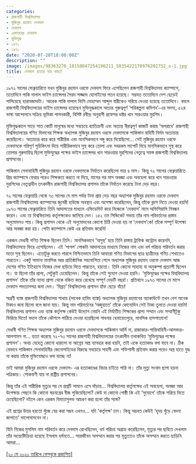 ```yaml
---
categories:
- রাজশাহী বিশ্ববিদ্যালয়
- মুজিবুর রহমান দেবদাস
- দেবদাস
- একাত্তরের দেবদাস
- মুক্তিযুদ্ধ
- ১৯৭১
- ১৯৭১
date: "2020-07-28T18:00:00Z"
description: ""
image: /images/98363270_10158047254196211_5035422178976202752_o-1.jpg
title: দেবদাস হত্যার দায় কার?
---
```

১৯৭২ সালের ফেব্রুয়ারিতে যখন মুজিবুর রহমান ওরফে দেবদাস ফিরে এসেছিলেন রাজশাহী বিশ্ববিদ্যালয় ক্যাম্পাসে, ততোদিনে পাকি দালাল ভাইস চ্যান্সেলর সৈয়দ সাজ্জাদ হোসাইনের পতন হয়েছে। সম্ভবত ততোদিনে দেশ ছেড়েই পালিয়েছে হারামজাদাটা। আরেক পাকি দালাল ভিসি মোহাম্মদ আব্দুল বারীকেও সরিয়ে দেওয়া হয়েছে ততোদিনে। বদলে রাজশাহী বিশ্ববিদ্যালয়ের ভাইস চ্যান্সেলর হয়েছেন মুক্তিযুদ্ধকালে অত্যন্ত গুরুত্বপূর্ণ ‘পরিকল্পনা কমিশন’-এর সদস্য, ৫২র ভাষা আন্দোলনে সক্রিয় ভূমিকা পালনকারী, বিশিষ্ট রবীন্দ্র অনুরাগী প্রফেসর ডক্টর খান সারওয়ার মুরশিদ।  
  
মুক্তিযুদ্ধকালে সাড়ে সাত কোটি মানুষের মধ্যে সবচেয়ে ব্যাতিক্রমী এবং অত্যন্ত বীরত্বপূর্ণ কাজটি করার ‘অপরাধে’ রাজশাহী বিশ্ববিদ্যালয়ের গণিত বিভাগের শিক্ষক অধ্যাপক মুজিবুর রহমান ওরফে দেবদাসকে পাকিস্তান বাহিনী নির্মম অত্যাচার করেছিলো। অত্যাচার করে করে শারীরিক এবং মানসিকভাবে পঙ্গু করে দিয়েছিলো... সেই মুজিবুর রহমান ওরফে দেবদাসকে পরিপূর্ণ সুচিকিৎসা দিয়ে শারীরিকভাবে সুস্থ করে তোলা এবং সবরকম সাপোর্ট দিয়ে মানসিকভাবে সুস্থ করে তোলার গুরুদায়িত্ব ছিলো মুক্তিযুদ্ধের পক্ষের ভাইস চ্যান্সেলর খান সারওয়ার মুরশিদের নেতৃত্বে সমস্ত রাজশাহী বিশ্ববিদ্যালয় প্রশাসনের।  
  
পাকিস্তান সেনাবাহিনী মুজিবুর রহমান ওরফে দেবদাসকে নির্যাতন করেছিলো মাত্র ৪ মাস। কিন্তু ৭২ সালের ফেব্রুয়ারিতে প্রিয় ক্যাম্পাসে ফেরার পরেও শিক্ষকতা করতে না দিয়ে, মাসের পর মাস অবজ্ঞা এবং অবহেলা করে খান সারওয়ার মুরশিদের নেতৃত্বাধীন তৎকালীন রাজশাহী বিশ্ববিদ্যালয় প্রশাসন তাঁকে নির্যাতন করেছে টানা দেড় বছর।  
  
৭২ সালের ফেব্রুয়ারি থেকে ৭৩ সালের মে মাস পর্যন্ত টানা প্রায় দেড় বছর অধ্যাপক মুজিবুর রহমান ওরফে দেবদাস রাজশাহী বিশ্ববিদ্যালয় ক্যাম্পাসের জুবেরী হাউজে অবস্থান এবং অপেক্ষা করেছিলেন, কিন্তু তাঁকে ক্লাশ নিতে দেওয়া হয়নি! ১৯৭৩ সালের ফেব্রুয়ারিতে তিনি আদালতের মাধ্যমে এফিডেভিট করে নিজেকে ‘দেবদাস’ নামে অফিসিয়ালি নিবন্ধন করেন। এবং তা বিশ্ববিদ্যালয় কর্তৃপক্ষকেও জানিয়ে দেন। ১৫২ তম সিন্ডিকেট সভায় তাঁর নাম পরিবর্তনের প্রস্তাব অনুমোদনও পায়। কিন্তু প্রশাসন থেকে এই অনুমোদনের কোনো চিঠি দেওয়া হয় না ‘দেবদাস’কে! তাঁকে সম্পূর্ণ উপেক্ষা আর অবজ্ঞা করা হয়। গোটা ক্যাম্পাসে কেউ এর প্রতিবাদ করেনি!  
  
একজন মেধাবী গণিত শিক্ষক ছিলেন তিনি। মানসিকভাবে ’অসুস্থ’ হয়ে তিনি রাস্তায় ট্রাফিক কন্ট্রোল করেননি, বিশ্ববিদ্যালয়ে ফিরে এসেছিলেন। এই ‘পাগল’ লোকটা আদালতের মাধ্যমে নিজের নাম এবং ধর্ম পরিচয় পরিবর্তন করার মতো সুস্থ ছিলেন। এতোটুকু করতে পারলে নিশ্চিতভাবে তিনি আবারো গণিত বিভাগের ছাত্র ছাত্রীদের গণিত শেখাতেও পারতেন। একটু সামান্য মানসিক আর প্রাতিষ্ঠানিক সহযোগিতা পেলে অধ্যাপক মুজিবুর রহমান ওরফে দেবদাস আজ দেশের গণিত ইতিহাসে নিজের মেধা ছড়িয়ে দিতে পারতেন, হয়তো। তিনি কোনো সাহায্য বা অনুকম্পা প্রত্যাশী ছিলেন না। যা ছিলো তাঁর প্রাপ্য, সেটুকুই চেয়েছিলেন। কিন্তু তাঁকে সেই সুযোগ দেওয়া হয়নি। ‘মুক্তিযুদ্ধের পক্ষের বিশ্ববিদ্যালয় প্রশাসন’ তাঁকে তাঁর ন্যায্য প্রাপ্য থেকে বঞ্চিত করে রেখেছে সম্পূর্ণ দেড়টি বছর!। প্রতিবাদে ১৯৭৩ সালের মে মাসে দেবদাস পদত্যাগপত্র জমা দেন। ‘বিব্রত’ বিশ্ববিদ্যালয় প্রশাসন হাঁফ ছেড়ে বাঁচে!  
  
অগ্রণী ব্যাঙ্ক রাজশাহী বিশ্ববিদ্যালয় শাখায় (সাবেক হাবিব ব্যাঙ্ক) অধ্যাপক মুজিবুর রহমানের অ্যাকাউন্টে তখন বেশ অনেক টাকাও জমা ছিলো বলে জানা যায়। কিন্তু নাম পরিবর্তনের ‘অজুহাতে’ তাঁকে কোনোদিন সেই টাকা তুলতে দেওয়া হয়নি! বিশ্ববিদ্যালয় প্রশাসন এবং ব্যাঙ্ক কর্তৃপক্ষ কেউই উদ্যোগ নেয়নি এই নির্যাতীত শিক্ষকের প্রাপ্য সম্মান এবং সম্মানীটুকু ফিরিয়ে দিতে! বদলে তাঁকে কৌশলে পাঠিয়ে দেওয়া হয়েছিলো পাবনার হেমায়েতপুরে, মানসিক হাসপাতালে!  
  
মেধাবী গণিত শিক্ষক অধ্যাপক মুজিবুর রহমান ওরফে দেবদাসকে পাকিস্তান আর্মি না, রাজাকার-শান্তিবাহিনী-আলবদর-আলশামস না... হত্যা করেছে ৭২-৭৩ সালের রাজশাহী বিশ্ববিদ্যালয়ের তৎকালীন তথাকথিত ‘মুক্তিযুদ্ধের পক্ষের প্রশাসন’। অথচ যেহেতু কোনো ধারালো বা আগ্নেয় অস্ত্র ব্যাবহার করা হয়নি, তাই একে হত্যাকাণ্ড বলা যাবে না। ঠিক যেভাবে পাকিস্তান সেনাবাহিনীর জেনোসাইডের বিরুদ্ধে সবচেয়ে সাহসী এবং শক্তিশালী প্রতিবাদ করার পরেও অস্ত্র হাতে যুদ্ধ না করায় তাঁকে মুক্তিযোদ্ধাও বলা যাচ্ছে না!  
  
তাই আমরা মুজিবুর রহমান ওরফে দেবদাস- এর হত্যাকাণ্ডের বিচার চাইতে পারি না। তাঁর মৃত্যু সংবাদ ছাপা হয়না পত্রিকায়। শোকবাণী যায় না রাষ্ট্রীয় প্রশাসনের।  
  
কিন্তু তাঁর এই শারীরিক মৃত্যুর পর যে প্রশ্নটি সামনে এসে দাঁড়ায়... বিশ্ববিদ্যালয় কর্তৃপক্ষের এই অবহেলা, অবজ্ঞা আর উপেক্ষার পেছনে কি কোনো ষড়যন্ত্রের বীজ লুকিয়েছিলো? কেউ বা কোনো গোষ্ঠী কি এই ‘সুযোগে’ তাঁকে সরিয়ে দিতে চেয়েছিলো? নইলে কেন এরকম বিমাতাসুলভ আচরণ করা হলো তাঁর সঙ্গে?  
  
এই প্রশ্নের উত্তর হয়তো খুঁজে বের করা সম্ভব এখনও... যদি ’কর্তৃপক্ষ’ চান। কিন্তু সম্ভবত কেউই ‘হৃদয় খুঁড়ে বেদনা জাগাতে’ ভালোবাসবেন না।  
  
যিনি নিজের মুসলিম নাম পরিবর্তন করে দেবদাস রেখেছিলেন, ধর্ম পরিচয় অগ্রাহ্য করেছিলেন, মৃত্যুর পর ছবিতে দেখলাম তাঁর অন্ত্যেষ্টিক্রিয়া হয়েছে ইসলাম ধর্মমতে... সারাজীবন অসম্মান করার পর মৃত্যুতেও তাঁকে অসম্মান করতে ছাড়িনি আমরা...

[\[২০ মে ২০২০ তারিখে ফেসবুকে প্রকাশিত\]](https://www.facebook.com/photo.php?fbid=10158047254191211&set=a.10158047253911211&type=3&theater)